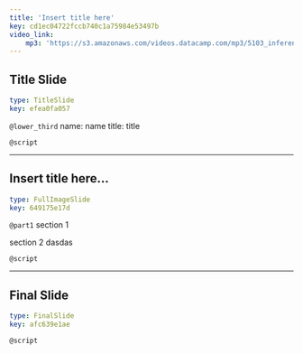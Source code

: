 ```yaml
---
title: 'Insert title here'
key: cd1ec04722fccb740c1a75984e53497b
video_link:
    mp3: 'https://s3.amazonaws.com/videos.datacamp.com/mp3/5103_inference_for_numerical_data/v1/5103_ch4_5.mp3'
---
```


## Title Slide

```yaml
type: TitleSlide
key: efea0fa057
```

`@lower_third`
name: name
title: title

`@script`


---

## Insert title here...

```yaml
type: FullImageSlide
key: 649175e17d
```

`@part1`
section 1 

section 2 dasdas 

`@script`


---

## Final Slide

```yaml
type: FinalSlide
key: afc639e1ae
```

`@script`
